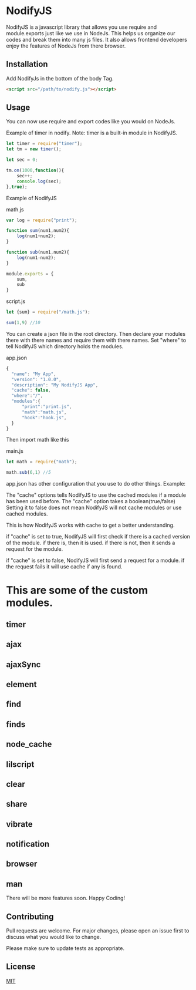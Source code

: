 # NodifyJS

NodifyJS is a javascript library that allows you use require
and module.exports just like we use in NodeJs.
This helps us organize our codes and break them into many js files.
It also allows frontend developers enjoy the features of NodeJs from there browser.

## Installation

Add NodifyJs in the bottom of the body Tag.

```html
<script src="/path/to/nodify.js"></script>
```

## Usage

You can now use require and export codes like you would on NodeJs.

Example of timer in nodify.
Note: timer is a built-in module in NodifyJS.

```javascript
let timer = require("timer");
let tm = new timer();

let sec = 0;

tm.on(1000,function(){
    sec++;
    console.log(sec);
},true);

```

Example of NodifyJS

math.js
```javascript
var log = require("print");

function sum(num1,num2){
    log(num1+num2);
}

function sub(num1,num2){
    log(num1-num2);
}

module.exports = {
    sum,
    sub
}
```

script.js
```javascript
let {sum} = require("/math.js");

sum(1,9) //10
```
You can create a json file in the root directory.
Then declare your modules there with there names and require them with there names.
Set "where" to tell NodifyJS which directory holds the modules.


app.json
```javascript
{
  "name": "My App",
  "version": "1.0.0",
  "description": "My NodifyJS App",
  "cache": false,
  "where":"/",
  "modules":{
      "print":"print.js",
      "math":"math.js",
      "hook":"hook.js",
  }
}

```
Then import math like this

main.js
```javascript
let math = require("math");

math.sub(6,1) //5
```

app.json has other configuration that you use to do other things.
Example:

The "cache" options tells NodifyJS to use the cached modules if a module has been used before.
The "cache" option takes a boolean(true/false)
Setting it to false does not mean NodifyJS will not cache modules or use cached modules.

This is how NodifyJS works with cache to get a better understanding.

if "cache" is set to true,
NodifyJS will first check if there is a cached version of the module.
if there is,
then it is used.
if there is not, 
then it sends a request for the module.

if "cache" is set to false,
NodifyJS will first send a request for a module.
if the request fails it will use cache if any is found.


# This are some of the custom modules.

## timer
## ajax
## ajaxSync
## element
## find
## finds
## node_cache
## lilscript
## clear
## share
## vibrate
## notification
## browser
## man


There will be more features soon.
Happy Coding!

## Contributing
Pull requests are welcome. For major changes, please open an issue first to discuss what you would like to change.

Please make sure to update tests as appropriate.

## License
[MIT](https://github.com/DevBash1/NodifyJS/blob/main/LICENSE)